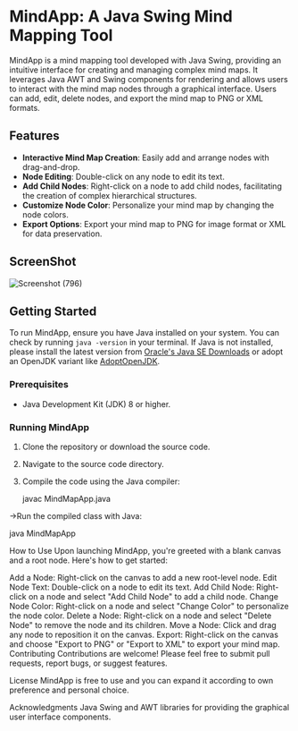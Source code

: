 # MindApp: A Java Swing Mind Mapping Tool

MindApp is a mind mapping tool developed with Java Swing, providing an intuitive interface for creating and managing complex mind maps. It leverages Java AWT and Swing components for rendering and allows users to interact with the mind map nodes through a graphical interface. Users can add, edit, delete nodes, and export the mind map to PNG or XML formats.

## Features

- **Interactive Mind Map Creation**: Easily add and arrange nodes with drag-and-drop.
- **Node Editing**: Double-click on any node to edit its text.
- **Add Child Nodes**: Right-click on a node to add child nodes, facilitating the creation of complex hierarchical structures.
- **Customize Node Color**: Personalize your mind map by changing the node colors.
- **Export Options**: Export your mind map to PNG for image format or XML for data preservation.

## ScreenShot


![Screenshot (796)](https://github.com/Hasnatrasool163/MindMap-in-java/assets/153990457/f8b1bd12-0492-40a8-b3bf-79f8f6feac59)




## Getting Started

To run MindApp, ensure you have Java installed on your system. You can check by running `java -version` in your terminal. If Java is not installed, please install the latest version from [Oracle's Java SE Downloads](https://www.oracle.com/java/technologies/javase-jdk11-downloads.html) or adopt an OpenJDK variant like [AdoptOpenJDK](https://adoptopenjdk.net/).

### Prerequisites

- Java Development Kit (JDK) 8 or higher.

### Running MindApp

1. Clone the repository or download the source code.
2. Navigate to the source code directory.
3. Compile the code using the Java compiler:
   
   javac MindMapApp.java

->Run the compiled class with Java:

 java MindMapApp

How to Use
Upon launching MindApp, you're greeted with a blank canvas and a root node. Here's how to get started:

Add a Node: Right-click on the canvas to add a new root-level node.
Edit Node Text: Double-click on a node to edit its text.
Add Child Node: Right-click on a node and select "Add Child Node" to add a child node.
Change Node Color: Right-click on a node and select "Change Color" to personalize the node color.
Delete a Node: Right-click on a node and select "Delete Node" to remove the node and its children.
Move a Node: Click and drag any node to reposition it on the canvas.
Export: Right-click on the canvas and choose "Export to PNG" or "Export to XML" to export your mind map.
Contributing
Contributions are welcome! Please feel free to submit pull requests, report bugs, or suggest features.

License
MindApp is free to use and you can expand it according to own preference and personal choice.

Acknowledgments
Java Swing and AWT libraries for providing the graphical user interface components.

 
